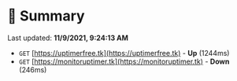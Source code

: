 # 📖 Summary
Last updated: **11/9/2021, 9:24:13 AM**

- `GET` [https://uptimerfree.tk](https://uptimerfree.tk) - **Up** (1244ms)
- `GET` [https://monitoruptimer.tk](https://monitoruptimer.tk) - **Down** (246ms)
